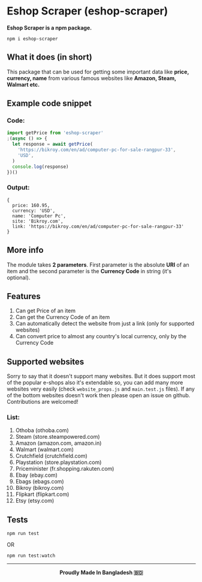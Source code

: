 # Eshop Scraper (eshop-scraper)

**Eshop Scraper is a npm package.**

```console
npm i eshop-scraper
```

## What it does (in short)

This package that can be used for getting some important data like **price, currency, name** from various famous websites like **Amazon, Steam, Walmart etc.**

## Example code snippet

### Code:

```js
import getPrice from 'eshop-scraper'
;(async () => {
  let response = await getPrice(
    'https://bikroy.com/en/ad/computer-pc-for-sale-rangpur-33',
    'USD',
  )
  console.log(response)
})()
```

### Output:

```console
{
  price: 160.95,
  currency: 'USD',
  name: 'Computer Pc',
  site: 'Bikroy.com',
  link: 'https://bikroy.com/en/ad/computer-pc-for-sale-rangpur-33'
}
```

## More info

The module takes **2 parameters**.
First parameter is the absolute **URI** of an item and the second parameter is the **Currency Code** in string (it's optional).

## Features

1. Can get Price of an item
2. Can get the Currency Code of an item
3. Can automatically detect the website from just a link (only for supported websites)
4. Can convert price to almost any country's local currency, only by the Currency Code

## Supported websites

Sorry to say that it doesn't support many websites. But it does support most of the popular e-shops also it's extendable so, you can add many more websites very easily (check `website_props.js` and `main.test.js` files). If any of the bottom websites doesn't work then please open an issue on github. Contributions are welcomed!

### List:

1. Othoba (othoba.com)
2. Steam (store.steampowered.com)
3. Amazon (amazon.com, amazon.in)
4. Walmart (walmart.com)
5. Crutchfield (crutchfield.com)
6. Playstation (store.playstation.com)
7. Priceminister (fr.shopping.rakuten.com)
8. Ebay (ebay.com)
9. Ebags (ebags.com)
10. Bikroy (bikroy.com)
11. Flipkart (flipkart.com)
12. Etsy (etsy.com)

## Tests

```console
npm run test
```

OR

```console
npm run test:watch
```

---

**<p align="center">Proudly Made In Bangladesh 🇧🇩</p>**

